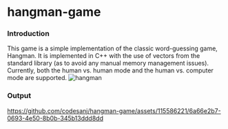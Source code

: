 # hangman-game
###  **Introduction**
This game is a simple implementation of the classic word-guessing game, Hangman. It is implemented in C++ with the use of vectors from the standard library (as to avoid any manual memory management issues). Currently, both the human vs. human mode and the human vs. computer mode are supported.
![hangman](https://github.com/codesanj/hangman-game/assets/115586221/fc6b111e-f353-462e-9f22-0522dc4e83c6)

### **Output**


https://github.com/codesanj/hangman-game/assets/115586221/6a66e2b7-0693-4e50-8b0b-345b13ddd8dd

